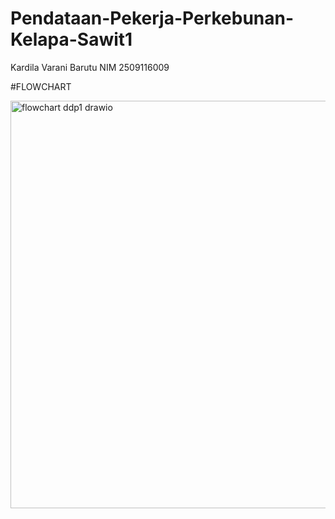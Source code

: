 # Pendataan-Pekerja-Perkebunan-Kelapa-Sawit1
Kardila Varani Barutu NIM 2509116009

#FLOWCHART

<img width="1041" height="652" alt="flowchart ddp1 drawio" src="https://github.com/user-attachments/assets/13b05cba-46a0-412b-aaec-7be9d0e2d90a" />
